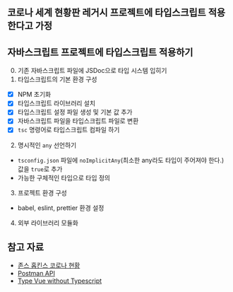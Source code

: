 ## 코로나 세계 현황판 레거시 프로젝트에 타입스크립트 적용한다고 가정


## 자바스크립트 프로젝트에 타입스크립트 적용하기

0. 기존 자바스크립트 파일에 JSDoc으로 타입 시스템 입히기
1. 타입스크립트의 기본 환경 구성
  - [x] NPM 초기화 
  - [x] 타입스크립트 라이브러리 설치
  - [x] 타입스크립트 설정 파일 생성 및 기본 값 추가
  - [x] 자바스크립트 파일을 타입스크립트 파일로 변환
  - [x] `tsc` 명령어로 타입스크립트 컴파일 하기 
2. 명시적인 `any` 선언하기
  - `tsconfig.json` 파일에 `noImplicitAny`(최소한 any라도 타입이 주어져야 한다.) 값을 `true`로 추가
  - 가능한 구체적인 타입으로 타입 정의
3. 프로젝트 환경 구성
  - babel, eslint, prettier 환경 설정
4. 외부 라이브러리 모듈화
  
## 참고 자료

- [존스 홉킨스 코로나 현황](https://www.arcgis.com/apps/opsdashboard/index.html#/bda7594740fd40299423467b48e9ecf6)
- [Postman API](https://documenter.getpostman.com/view/10808728/SzS8rjbc?version=latest#27454960-ea1c-4b91-a0b6-0468bb4e6712)
- [Type Vue without Typescript](https://blog.usejournal.com/type-vue-without-typescript-b2b49210f0b)